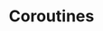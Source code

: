 ---
layout: experience
title: Coroutines
description: Explore Kotlin coroutines
image: assets/images/kotlin_coroutines.webp
---